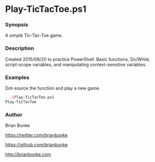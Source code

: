 # Play-TicTacToe.ps1

### Synopsis
A simple Tic-Tac-Toe game.

### Description
Created 2015/09/20 to practice PowerShell. Basic functions, Do/While, script-scope variables, and manipulating context-sensitive variables.

### Examples
Dot-source the function and play a new game.

```sh
. .\Play-TicTacToe.ps1
Play-TicTacToe
```

### Author
Brian Bunke

https://twitter.com/brianbunke

https://github.com/brianbunke

http://brianbunke.com